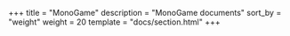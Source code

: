 +++
title = "MonoGame"
description = "MonoGame documents"
sort_by = "weight"
weight = 20
template = "docs/section.html"
+++
